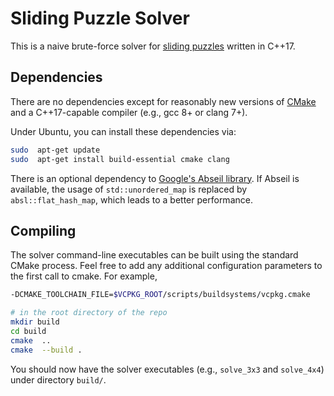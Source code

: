 # Sliding Puzzle Solver
This is a naive brute-force solver for [sliding puzzles](https://en.wikipedia.org/wiki/Sliding_puzzle) written in C++17.


## Dependencies
There are no dependencies except for reasonably new versions of [CMake](https://cmake.org/) and a C++17-capable compiler (e.g., gcc 8+ or clang 7+).

Under Ubuntu, you can install these dependencies via:
```bash
sudo  apt-get update
sudo  apt-get install build-essential cmake clang
```

There is an optional dependency to [Google's Abseil library](https://abseil.io/).
If Abseil is available, the usage of `std::unordered_map` is replaced by `absl::flat_hash_map`, which leads to a better performance.


## Compiling
The solver command-line executables can be built using the standard CMake process.
Feel free to add any additional configuration parameters to the first call to cmake.
For example,
```bash
-DCMAKE_TOOLCHAIN_FILE=$VCPKG_ROOT/scripts/buildsystems/vcpkg.cmake
```

```bash
# in the root directory of the repo
mkdir build
cd build
cmake  ..
cmake  --build .
```

You should now have the solver executables (e.g., `solve_3x3` and `solve_4x4`) under directory `build/`.
